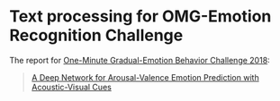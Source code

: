 # Text processing for OMG-Emotion Recognition Challenge

The report for [One-Minute Gradual-Emotion Behavior Challenge 2018](https://www2.informatik.uni-hamburg.de/wtm/OMG-EmotionChallenge/):
> [A Deep Network for Arousal-Valence Emotion Prediction with Acoustic-Visual Cues](https://arxiv.org/abs/1805.00638)

